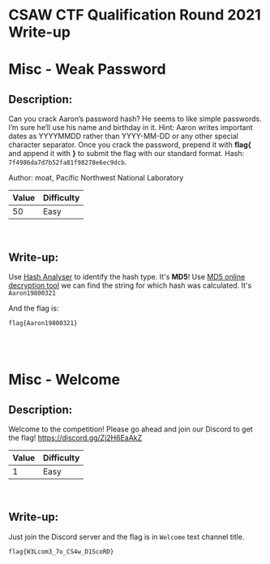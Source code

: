 # CSAW CTF Qualification Round 2021 Write-up
# Misc - Weak Password

## Description:
Can you crack Aaron’s password hash? He seems to like simple passwords. I’m sure he’ll use his name and birthday in it. Hint: Aaron writes important dates as YYYYMMDD rather than YYYY-MM-DD or any other special character separator. Once you crack the password, prepend it with **flag{** and append it with **}** to submit the flag with our standard format. Hash: `7f4986da7d7b52fa81f98278e6ec9dcb`.

Author: moat, Pacific Northwest National Laboratory

| Value | Difficulty   |
| ----- | ------------ |
| 50    | Easy         |

<br>

## Write-up:
Use [Hash Analyser](https://www.tunnelsup.com/hash-analyzer/) to identify the hash type.
It's **MD5**!
Use [MD5 online decryption tool](https://www.md5online.org/md5-decrypt.html) we can find the string for which hash was calculated.
It's `Aaron19800321`

And the flag is:
```log
flag{Aaron19800321}
```

<br>
<br>

# Misc - Welcome
## Description:
Welcome to the competition! Please go ahead and join our Discord to get the flag!
https://discord.gg/Zj2H6EaAkZ

| Value | Difficulty   |
| ----- | ------------ |
| 1     | Easy         |

<br>

## Write-up:
Just join the Discord server and the flag is in `Welcome` text channel title.
```log
flag{W3Lcom3_7o_CS4w_D1ScoRD}
```

